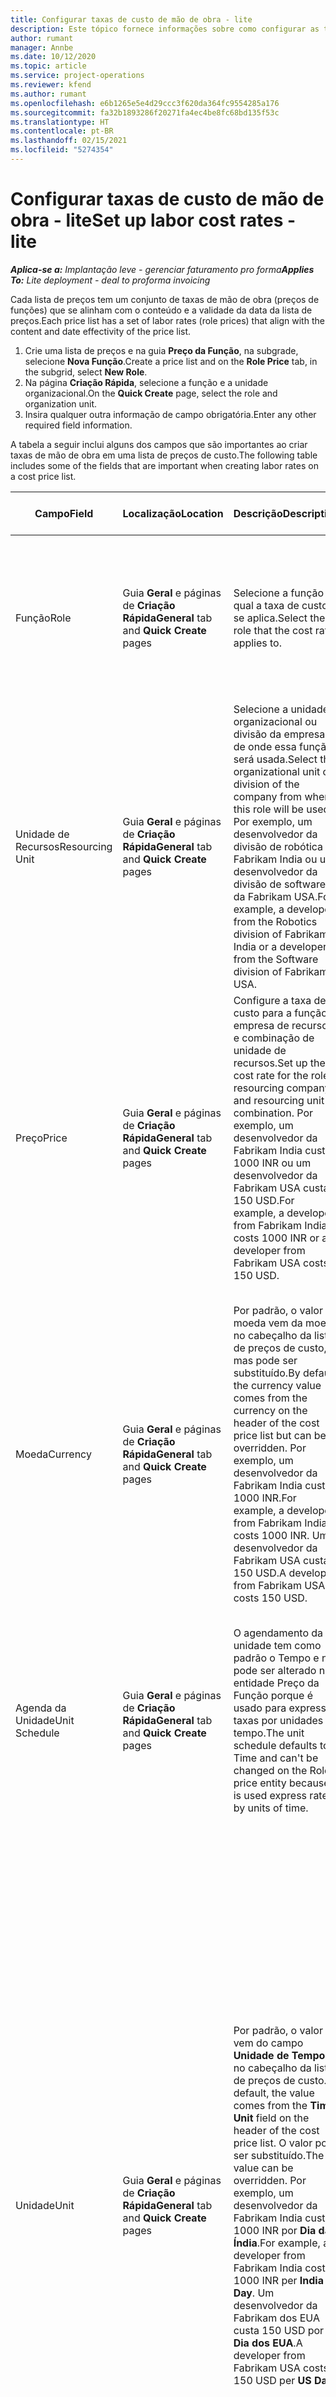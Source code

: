 ```yaml
---
title: Configurar taxas de custo de mão de obra - lite
description: Este tópico fornece informações sobre como configurar as taxas de custo da mão de obra no Project Operations.
author: rumant
manager: Annbe
ms.date: 10/12/2020
ms.topic: article
ms.service: project-operations
ms.reviewer: kfend
ms.author: rumant
ms.openlocfilehash: e6b1265e5e4d29ccc3f620da364fc9554285a176
ms.sourcegitcommit: fa32b1893286f20271fa4ec4be8fc68bd135f53c
ms.translationtype: HT
ms.contentlocale: pt-BR
ms.lasthandoff: 02/15/2021
ms.locfileid: "5274354"
---
```

# <a name="set-up-labor-cost-rates---lite"></a><span data-ttu-id="3c368-103">Configurar taxas de custo de mão de obra - lite</span><span class="sxs-lookup"><span data-stu-id="3c368-103">Set up labor cost rates - lite</span></span>

<span data-ttu-id="3c368-104">_**Aplica-se a:** Implantação leve - gerenciar faturamento pro forma_</span><span class="sxs-lookup"><span data-stu-id="3c368-104">_**Applies To:** Lite deployment - deal to proforma invoicing_</span></span>

<span data-ttu-id="3c368-105">Cada lista de preços tem um conjunto de taxas de mão de obra (preços de funções) que se alinham com o conteúdo e a validade da data da lista de preços.</span><span class="sxs-lookup"><span data-stu-id="3c368-105">Each price list has a set of labor rates (role prices) that align with the content and date effectivity of the price list.</span></span>

1. <span data-ttu-id="3c368-106">Crie uma lista de preços e na guia **Preço da Função**, na subgrade, selecione **Nova Função**.</span><span class="sxs-lookup"><span data-stu-id="3c368-106">Create a price list and on the **Role Price** tab, in the subgrid, select **New Role**.</span></span>
2. <span data-ttu-id="3c368-107">Na página **Criação Rápida**, selecione a função e a unidade organizacional.</span><span class="sxs-lookup"><span data-stu-id="3c368-107">On the **Quick Create** page, select the role and organization unit.</span></span>
3. <span data-ttu-id="3c368-108">Insira qualquer outra informação de campo obrigatória.</span><span class="sxs-lookup"><span data-stu-id="3c368-108">Enter any other required field information.</span></span>

<span data-ttu-id="3c368-109">A tabela a seguir inclui alguns dos campos que são importantes ao criar taxas de mão de obra em uma lista de preços de custo.</span><span class="sxs-lookup"><span data-stu-id="3c368-109">The following table includes some of the fields that are important when creating labor rates on a cost price list.</span></span>

| <span data-ttu-id="3c368-110">Campo</span><span class="sxs-lookup"><span data-stu-id="3c368-110">Field</span></span> | <span data-ttu-id="3c368-111">Localização</span><span class="sxs-lookup"><span data-stu-id="3c368-111">Location</span></span> | <span data-ttu-id="3c368-112">Descrição</span><span class="sxs-lookup"><span data-stu-id="3c368-112">Description</span></span> | <span data-ttu-id="3c368-113">Impacto a jusante</span><span class="sxs-lookup"><span data-stu-id="3c368-113">Downstream impact</span></span> |
| --- | --- | --- | --- |
| <span data-ttu-id="3c368-114">Função</span><span class="sxs-lookup"><span data-stu-id="3c368-114">Role</span></span> | <span data-ttu-id="3c368-115">Guia **Geral** e páginas de **Criação Rápida**</span><span class="sxs-lookup"><span data-stu-id="3c368-115">**General** tab and **Quick Create** pages</span></span> | <span data-ttu-id="3c368-116">Selecione a função à qual a taxa de custo se aplica.</span><span class="sxs-lookup"><span data-stu-id="3c368-116">Select the role that the cost rate applies to.</span></span> | <span data-ttu-id="3c368-117">A função na estimativa de entrada ou real será comparada com esta linha para padronizar o custo da função.</span><span class="sxs-lookup"><span data-stu-id="3c368-117">The role on the incoming estimate or actual will be matched against this line to default the cost of the role.</span></span> |
| <span data-ttu-id="3c368-118">Unidade de Recursos</span><span class="sxs-lookup"><span data-stu-id="3c368-118">Resourcing Unit</span></span> | <span data-ttu-id="3c368-119">Guia **Geral** e páginas de **Criação Rápida**</span><span class="sxs-lookup"><span data-stu-id="3c368-119">**General** tab and **Quick Create** pages</span></span> | <span data-ttu-id="3c368-120">Selecione a unidade organizacional ou divisão da empresa de onde essa função será usada.</span><span class="sxs-lookup"><span data-stu-id="3c368-120">Select the organizational unit or division of the company from where this role will be used.</span></span> <span data-ttu-id="3c368-121">Por exemplo, um desenvolvedor da divisão de robótica da Fabrikam India ou um desenvolvedor da divisão de software da Fabrikam USA.</span><span class="sxs-lookup"><span data-stu-id="3c368-121">For example, a developer from the Robotics division of Fabrikam India or a developer from the Software division of Fabrikam USA.</span></span> | <span data-ttu-id="3c368-122">A unidade de recursos na estimativa de entrada ou real será comparada com esta linha para definir o custo da função.</span><span class="sxs-lookup"><span data-stu-id="3c368-122">The resourcing unit on the incoming estimate or actual will be matched against this line to default the cost of the role.</span></span> |
| <span data-ttu-id="3c368-123">Preço</span><span class="sxs-lookup"><span data-stu-id="3c368-123">Price</span></span> | <span data-ttu-id="3c368-124">Guia **Geral** e páginas de **Criação Rápida**</span><span class="sxs-lookup"><span data-stu-id="3c368-124">**General** tab and **Quick Create** pages</span></span> | <span data-ttu-id="3c368-125">Configure a taxa de custo para a função, empresa de recursos e combinação de unidade de recursos.</span><span class="sxs-lookup"><span data-stu-id="3c368-125">Set up the cost rate for the role, resourcing company, and resourcing unit combination.</span></span> <span data-ttu-id="3c368-126">Por exemplo, um desenvolvedor da Fabrikam India custa 1000 INR ou um desenvolvedor da Fabrikam USA custa 150 USD.</span><span class="sxs-lookup"><span data-stu-id="3c368-126">For example, a developer from Fabrikam India costs 1000 INR or a developer from Fabrikam USA costs 150 USD.</span></span> | <span data-ttu-id="3c368-127">O preço é a taxa de custo que padroniza o custo por unidade da estimativa de entrada ou linha real para a classe de transação **Hora**.</span><span class="sxs-lookup"><span data-stu-id="3c368-127">The price is the cost rate that defaults on the per unit cost of the incoming estimate or actual line for **Time** transaction class.</span></span> |
| <span data-ttu-id="3c368-128">Moeda</span><span class="sxs-lookup"><span data-stu-id="3c368-128">Currency</span></span> | <span data-ttu-id="3c368-129">Guia **Geral** e páginas de **Criação Rápida**</span><span class="sxs-lookup"><span data-stu-id="3c368-129">**General** tab and **Quick Create** pages</span></span> | <span data-ttu-id="3c368-130">Por padrão, o valor da moeda vem da moeda no cabeçalho da lista de preços de custo, mas pode ser substituído.</span><span class="sxs-lookup"><span data-stu-id="3c368-130">By default, the currency value comes from the currency on the header of the cost price list but can be overridden.</span></span> <span data-ttu-id="3c368-131">Por exemplo, um desenvolvedor da Fabrikam India custa 1000 INR.</span><span class="sxs-lookup"><span data-stu-id="3c368-131">For example, a developer from Fabrikam India costs 1000 INR.</span></span> <span data-ttu-id="3c368-132">Um desenvolvedor da Fabrikam USA custa 150 USD.</span><span class="sxs-lookup"><span data-stu-id="3c368-132">A developer from Fabrikam USA costs 150 USD.</span></span> | <span data-ttu-id="3c368-133">Esta moeda padroniza o custo por unidade da linha de custo real de entrada para a classe de transação **Hora**.</span><span class="sxs-lookup"><span data-stu-id="3c368-133">This currency defaults on the per unit cost of the incoming actual cost line for the **Time** transaction class.</span></span> <span data-ttu-id="3c368-134">Em uma estimativa de projeto, o valor da moeda é convertido para a moeda do projeto e mostrado na exibição em fases da estimativa.</span><span class="sxs-lookup"><span data-stu-id="3c368-134">On a project estimate, the currency value is converted to the project currency and shown on the Time-phased view of the estimate.</span></span> |
| <span data-ttu-id="3c368-135">Agenda da Unidade</span><span class="sxs-lookup"><span data-stu-id="3c368-135">Unit Schedule</span></span> | <span data-ttu-id="3c368-136">Guia **Geral** e páginas de **Criação Rápida**</span><span class="sxs-lookup"><span data-stu-id="3c368-136">**General** tab and **Quick Create** pages</span></span> | <span data-ttu-id="3c368-137">O agendamento da unidade tem como padrão o Tempo e não pode ser alterado na entidade Preço da Função porque é usado para expressar taxas por unidades de tempo.</span><span class="sxs-lookup"><span data-stu-id="3c368-137">The unit schedule defaults to Time and can't be changed on the Role price entity because it is used express rates by units of time.</span></span> | <span data-ttu-id="3c368-138">Não há impacto posterior.</span><span class="sxs-lookup"><span data-stu-id="3c368-138">There is no downstream impact.</span></span> |
| <span data-ttu-id="3c368-139">Unidade</span><span class="sxs-lookup"><span data-stu-id="3c368-139">Unit</span></span> | <span data-ttu-id="3c368-140">Guia **Geral** e páginas de **Criação Rápida**</span><span class="sxs-lookup"><span data-stu-id="3c368-140">**General** tab and **Quick Create** pages</span></span> | <span data-ttu-id="3c368-141">Por padrão, o valor vem do campo **Unidade de Tempo** no cabeçalho da lista de preços de custo.</span><span class="sxs-lookup"><span data-stu-id="3c368-141">By default, the value comes from the **Time Unit** field on the header of the cost price list.</span></span> <span data-ttu-id="3c368-142">O valor pode ser substituído.</span><span class="sxs-lookup"><span data-stu-id="3c368-142">The value can be overridden.</span></span> <span data-ttu-id="3c368-143">Por exemplo, um desenvolvedor da Fabrikam India custa 1000 INR por **Dia da Índia**.</span><span class="sxs-lookup"><span data-stu-id="3c368-143">For example, a developer from Fabrikam India costs 1000 INR per **India Day**.</span></span> <span data-ttu-id="3c368-144">Um desenvolvedor da Fabrikam dos EUA custa 150 USD por **Dia dos EUA**.</span><span class="sxs-lookup"><span data-stu-id="3c368-144">A developer from Fabrikam USA costs 150 USD per **US Day**.</span></span> | <span data-ttu-id="3c368-145">O sistema usa o sistema de unidades e conversão em unidades básicas para calcular um custo por unidade para calcular o preço padrão por unidade em uma estimativa de entrada ou linha real.</span><span class="sxs-lookup"><span data-stu-id="3c368-145">The system uses the system of units and conversion in base units to compute a per unit cost to calculate the default price per unit on an incoming estimate or actual line.</span></span> <span data-ttu-id="3c368-146">Por exemplo, uma estimativa é de 10 **Dias da Índia** de trabalho para um desenvolvedor da Índia, e a unidade **Dia da Índia** é definida como 10 horas.</span><span class="sxs-lookup"><span data-stu-id="3c368-146">For example, an estimate is for 10 **India Days** worth of work for a developer from India, and the unit, **India Day** is defined as 10 hours.</span></span> <span data-ttu-id="3c368-147">Ao calcular o custo dessa linha de estimativa, o aplicativo calcula o custo unitário na estimativa como: 1000 INR/10 horas = 100 INR por hora que é convertido em USD e mostrado como o custo unitário na página **Estimativas do Projeto**.</span><span class="sxs-lookup"><span data-stu-id="3c368-147">When costing that estimate line, the application calculates the unit cost on the estimate as: 1000 INR/ 10 hours = 100 INR per hour, which is converted into USD and shown as the unit cost on the **Project Estimates** page.</span></span> |

## <a name="transfer-pricing-and-costs-for-resources-outside-of-your-division-or-legal-entity"></a><span data-ttu-id="3c368-148">Transferência de preços e custos para recursos fora de sua divisão ou entidade legal</span><span class="sxs-lookup"><span data-stu-id="3c368-148">Transfer pricing and costs for resources outside of your division or legal entity</span></span>

<span data-ttu-id="3c368-149">Em empresas baseadas em projetos, é comum usar funcionários de diferentes entidades legais ou divisões nos projetos.</span><span class="sxs-lookup"><span data-stu-id="3c368-149">In project-based companies, it's common to use employees from different legal entities or divisions on projects.</span></span> <span data-ttu-id="3c368-150">Um projeto pode ser executado por uma entidade legal, mas os funcionários ou consultores que trabalham no projeto podem vir da mesma entidade legal ou de uma diferente, ou pode haver uma combinação de ambas.</span><span class="sxs-lookup"><span data-stu-id="3c368-150">A project can be executed by one legal entity, but the employees or consultants that work on the project could come from the same legal entity or from a different one, or there may be a combination of both.</span></span> <span data-ttu-id="3c368-151">No Dynamics 365 Project Operations, a entidade legal proprietária da entrega do projeto é a **Empresa Proprietária** e a divisão proprietária da entrega é a **Unidade de Contratação**.</span><span class="sxs-lookup"><span data-stu-id="3c368-151">In Dynamics 365 Project Operations, the legal entity that owns the delivery of the project is the **Owning Company** and the division that owns the delivery is the **Contracting Unit**.</span></span> <span data-ttu-id="3c368-152">Outras entidades legais que fornecem recursos são as **Empresas de Recursos** e as divisões que fornecem recursos são as **Unidades de recurso**.</span><span class="sxs-lookup"><span data-stu-id="3c368-152">Other legal entities that provide resources are the **Resourcing companies** and divisions that provide resources are the **Resourcing Units**.</span></span> <span data-ttu-id="3c368-153">Na maioria dos países/regiões, as empresas são obrigadas a garantir que a entidade legal ou divisão que fornece recursos cobra da empresa proprietária e da unidade contratante pelo uso dos recursos.</span><span class="sxs-lookup"><span data-stu-id="3c368-153">In most countries, companies are required to ensure that the resourcing legal entity or division, charge the owning company and the contracting unit for the use of resources.</span></span>

<span data-ttu-id="3c368-154">Por exemplo, a empresa Fabrikam deve garantir que a Fabrikam India-Robotics negociou uma tabela de preços de custo com a Fabrikam US-Robotics ou Fabrikam UK-Robotics.</span><span class="sxs-lookup"><span data-stu-id="3c368-154">For example, the Fabrikam corporation must ensure that Fabrikam India-Robotics has a negotiated a cost rate card with Fabrikam US-Robotics or Fabrikam UK-Robotics.</span></span>

<span data-ttu-id="3c368-155">Um desenvolvedor da Fabrikam India-Robotic cobra US$ 100 quando emprestado à Fabrikam US-Robotics e US$ 150 quando emprestado à Fabrikam U-Robotics.</span><span class="sxs-lookup"><span data-stu-id="3c368-155">A developer from Fabrikam India-Robotic charges $100 when lent to Fabrikam US-Robotics and $150 when lent to Fabrikam U-Robotics.</span></span>

### <a name="set-up-costs-for-outside-resources"></a><span data-ttu-id="3c368-156">Configurar custos para recursos externos</span><span class="sxs-lookup"><span data-stu-id="3c368-156">Set up costs for outside resources</span></span>

1. <span data-ttu-id="3c368-157">Crie uma lista de preços de custo chamada *Taxas de custo da Fabrikam US-Robotics* e defina um intervalo de data efetiva.</span><span class="sxs-lookup"><span data-stu-id="3c368-157">Create a cost price list called, *Fabrikam US-Robotics cost rates* and set a date effective range.</span></span>
2. <span data-ttu-id="3c368-158">Na lista de preços de custo, configure as taxas usando as informações da tabela a seguir.</span><span class="sxs-lookup"><span data-stu-id="3c368-158">In the cost price list, set up rates using information from the following table.</span></span> 

| <span data-ttu-id="3c368-159">Função</span><span class="sxs-lookup"><span data-stu-id="3c368-159">Role</span></span> | <span data-ttu-id="3c368-160">Empresa de Recursos</span><span class="sxs-lookup"><span data-stu-id="3c368-160">Resourcing Company</span></span> | <span data-ttu-id="3c368-161">Unidade de Recursos</span><span class="sxs-lookup"><span data-stu-id="3c368-161">Resourcing Unit</span></span> | <span data-ttu-id="3c368-162">Taxa de custo</span><span class="sxs-lookup"><span data-stu-id="3c368-162">Cost rate</span></span> |
| --- | --- | --- | --- |
| <span data-ttu-id="3c368-163">Developer</span><span class="sxs-lookup"><span data-stu-id="3c368-163">Developer</span></span> | <span data-ttu-id="3c368-164">Fabrikam India</span><span class="sxs-lookup"><span data-stu-id="3c368-164">Fabrikam India</span></span> | <span data-ttu-id="3c368-165">Fabrikam India-Robotics</span><span class="sxs-lookup"><span data-stu-id="3c368-165">Fabrikam India-Robotics</span></span> | <span data-ttu-id="3c368-166">US$ 100</span><span class="sxs-lookup"><span data-stu-id="3c368-166">$100</span></span> |
| <span data-ttu-id="3c368-167">Developer</span><span class="sxs-lookup"><span data-stu-id="3c368-167">Developer</span></span> | <span data-ttu-id="3c368-168">Fabrikam Philippines</span><span class="sxs-lookup"><span data-stu-id="3c368-168">Fabrikam Philippines</span></span> | <span data-ttu-id="3c368-169">Fabrikam Philippines-Robotics</span><span class="sxs-lookup"><span data-stu-id="3c368-169">Fabrikam Philippines-Robotics</span></span> | <span data-ttu-id="3c368-170">US$ 90</span><span class="sxs-lookup"><span data-stu-id="3c368-170">$90</span></span> |
| <span data-ttu-id="3c368-171">Developer</span><span class="sxs-lookup"><span data-stu-id="3c368-171">Developer</span></span> | <span data-ttu-id="3c368-172">Fabrikam US</span><span class="sxs-lookup"><span data-stu-id="3c368-172">Fabrikam US</span></span> | <span data-ttu-id="3c368-173">Fabrikam US-Robotics</span><span class="sxs-lookup"><span data-stu-id="3c368-173">Fabrikam US-Robotics</span></span> | <span data-ttu-id="3c368-174">US$ 150</span><span class="sxs-lookup"><span data-stu-id="3c368-174">$150</span></span> |

3. <span data-ttu-id="3c368-175">Anexe esta lista de preços de custo à unidade organizacional Fabrikam US-Robotics.</span><span class="sxs-lookup"><span data-stu-id="3c368-175">Attach this cost price list to the Fabrikam US-Robotics organization unit.</span></span>

### <a name="set-up-transfer-pricing-for-a-resource-in-the-appropriate-currency"></a><span data-ttu-id="3c368-176">Configurar os preços de transferência para um recurso na moeda apropriada</span><span class="sxs-lookup"><span data-stu-id="3c368-176">Set up transfer pricing for a resource in the appropriate currency</span></span> 

<span data-ttu-id="3c368-177">No Project Operations, o preço dos recursos pode ser definido em qualquer moeda.</span><span class="sxs-lookup"><span data-stu-id="3c368-177">In Project Operations, resource pricing can be set up in any currency.</span></span> <span data-ttu-id="3c368-178">A moeda é padronizada como a que está no cabeçalho da lista de preços, mas pode ser alterada.</span><span class="sxs-lookup"><span data-stu-id="3c368-178">The currency defaults to what is on the price list header, but can be changed.</span></span>

<span data-ttu-id="3c368-179">Usando o exemplo para definir o preço de transferência, as informações podem ser alteradas para:</span><span class="sxs-lookup"><span data-stu-id="3c368-179">Using the example for transfer price setup, the information could be changed to:</span></span>

<span data-ttu-id="3c368-180">A empresa Fabrikam deve garantir que a Fabrikam India-Robotics tenha uma taxa de custo negociada com a Fabrikam US-Robotics ou Fabrikam UK-Robotics.</span><span class="sxs-lookup"><span data-stu-id="3c368-180">Fabrikam corporation must ensure that Fabrikam India-Robotics has a negotiated a cost rate with Fabrikam US-Robotics or Fabrikam UK-Robotics.</span></span>

<span data-ttu-id="3c368-181">Um desenvolvedor da Fabrikam India-Robotics custa 5.000 INR quando emprestado à Fabrikam US-Robotics e 5.500 INR quando emprestado à Fabrikam UK-Robotics.</span><span class="sxs-lookup"><span data-stu-id="3c368-181">A developer from Fabrikam India-Robotics costs 5000 INR when lent to Fabrikam US-Robotics and 5500 INR when lent to Fabrikam UK-Robotics.</span></span>

<span data-ttu-id="3c368-182">Na lista de preços de custo da Fabrikam US-Robotics, as taxas de custo podem ser expressas como:</span><span class="sxs-lookup"><span data-stu-id="3c368-182">In the cost price list for Fabrikam US-Robotics, cost rates can be expressed as:</span></span>

| <span data-ttu-id="3c368-183">Função</span><span class="sxs-lookup"><span data-stu-id="3c368-183">Role</span></span> | <span data-ttu-id="3c368-184">Empresa de Recursos</span><span class="sxs-lookup"><span data-stu-id="3c368-184">Resourcing Company</span></span> | <span data-ttu-id="3c368-185">Custo</span><span class="sxs-lookup"><span data-stu-id="3c368-185">Cost</span></span> |
| --- | --- | --- |
| <span data-ttu-id="3c368-186">Developer</span><span class="sxs-lookup"><span data-stu-id="3c368-186">Developer</span></span> | <span data-ttu-id="3c368-187">Fabrikam India</span><span class="sxs-lookup"><span data-stu-id="3c368-187">Fabrikam India</span></span> | <span data-ttu-id="3c368-188">5.000 INR</span><span class="sxs-lookup"><span data-stu-id="3c368-188">5000 INR</span></span> |
| <span data-ttu-id="3c368-189">Developer</span><span class="sxs-lookup"><span data-stu-id="3c368-189">Developer</span></span> | <span data-ttu-id="3c368-190">Fabrikam US</span><span class="sxs-lookup"><span data-stu-id="3c368-190">Fabrikam US</span></span> | <span data-ttu-id="3c368-191">115 USD</span><span class="sxs-lookup"><span data-stu-id="3c368-191">115 USD</span></span> |

<span data-ttu-id="3c368-192">Na lista de preços de custo da Fabrikam UK-Robotics, as taxas de custo podem ser expressas como:</span><span class="sxs-lookup"><span data-stu-id="3c368-192">In the cost price list for Fabrikam UK-Robotics, cost rates can be expressed below:</span></span>

| <span data-ttu-id="3c368-193">Função</span><span class="sxs-lookup"><span data-stu-id="3c368-193">Role</span></span> | <span data-ttu-id="3c368-194">Empresa de recursos</span><span class="sxs-lookup"><span data-stu-id="3c368-194">Resourcing company</span></span> | <span data-ttu-id="3c368-195">Custo</span><span class="sxs-lookup"><span data-stu-id="3c368-195">Cost</span></span> |
| --- | --- | --- |
| <span data-ttu-id="3c368-196">Developer</span><span class="sxs-lookup"><span data-stu-id="3c368-196">Developer</span></span> | <span data-ttu-id="3c368-197">Fabrikam India</span><span class="sxs-lookup"><span data-stu-id="3c368-197">Fabrikam India</span></span> | <span data-ttu-id="3c368-198">5.500 INR</span><span class="sxs-lookup"><span data-stu-id="3c368-198">5500 INR</span></span> |
| <span data-ttu-id="3c368-199">Developer</span><span class="sxs-lookup"><span data-stu-id="3c368-199">Developer</span></span> | <span data-ttu-id="3c368-200">Fabrikam UK</span><span class="sxs-lookup"><span data-stu-id="3c368-200">Fabrikam UK</span></span> | <span data-ttu-id="3c368-201">115 GBP</span><span class="sxs-lookup"><span data-stu-id="3c368-201">115 GBP</span></span> |

<span data-ttu-id="3c368-202">A lista de preços de custo pode fornecer taxas de mão de obra em várias moedas.</span><span class="sxs-lookup"><span data-stu-id="3c368-202">The cost price list can provide labor rates in multiple currencies.</span></span> <span data-ttu-id="3c368-203">Ao gerar uma estimativa de custo do projeto, o Project Operations vai converter essas taxas de custo na moeda do projeto e exibi-las ao usuário.</span><span class="sxs-lookup"><span data-stu-id="3c368-203">When generating a cost estimate on the project, Project Operations will convert these cost rates into the project currency and display it to the user.</span></span> <span data-ttu-id="3c368-204">Quando uma entrada de hora é aprovada e um custo real é criado, o custo real é calculado na moeda dessa linha de preço de função correspondente na lista de preços de custo.</span><span class="sxs-lookup"><span data-stu-id="3c368-204">When a time entry is approved and a cost actual is created, the cost actual is priced in the currency of that matching role price line on the cost price list.</span></span> <span data-ttu-id="3c368-205">Os custos reais por hora em um único projeto podem ser registrados em várias moedas.</span><span class="sxs-lookup"><span data-stu-id="3c368-205">Cost actuals for time on a single project can be recorded in multiple currencies.</span></span> <span data-ttu-id="3c368-206">No entanto, ao acumular ou resumir os custos reais de mão de obra no nível do projeto, o Project Operations vai converter todos os valores de custo de mão de obra na moeda do projeto, que o usuário pode visualizar.</span><span class="sxs-lookup"><span data-stu-id="3c368-206">However, when rolling up or summarizing the actual labor costs at the project level, Project Operations will convert all labor cost amounts into the project currency that the user can view.</span></span>


[!INCLUDE[footer-include](../../includes/footer-banner.md)]